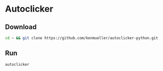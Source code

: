 # Autoclicker

## **Download**

```bash
cd ~ && git clone https://github.com/kenmueller/autoclicker-python.git && cd autoclicker-python && ./init
```

## Run

```bash
autoclicker
```